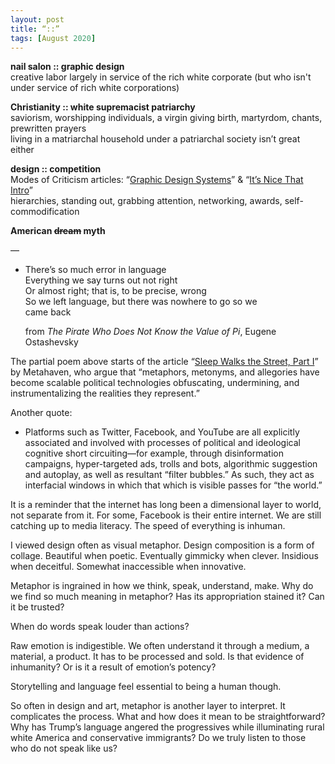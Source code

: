 ```yaml
---
layout: post
title: “::”
tags: [August 2020]
---
```


**nail salon :: graphic design** <br>
creative labor largely in service of the rich white corporate (but who isn't under service of rich white corporations)

**Christianity :: white supremacist patriarchy** <br>
saviorism, worshipping individuals, a virgin giving birth, martyrdom, chants, prewritten prayers <br>
living in a matriarchal household under a patriarchal society isn’t great either

**design :: competition** <br>
Modes of Criticism articles: “[Graphic Design Systems](https://modesofcriticism.org/graphic-design-systems/)” & “[It’s Nice That Intro](https://modesofcriticism.org/its-nice-that-intro/)”<br>
hierarchies, standing out, grabbing attention, networking, awards, self-commodification <br>

**American ~~dream~~ myth**

—

- There’s so much error in language <br>
  Everything we say turns out not right <br>
  Or almost right; that is, to be precise, wrong <br>
  So we left language, but there was nowhere to go so we <br>
  came back

  from *The Pirate Who Does Not Know the Value of Pi*, Eugene Ostashevsky

The partial poem above starts of the article “[Sleep Walks the Street, Part I](https://www.e-flux.com/journal/103/286824/sleep-walks-the-street-part-1/)” by Metahaven, who argue that “metaphors, metonyms, and allegories have become scalable political technologies obfuscating, undermining, and instrumentalizing the realities they represent.”

Another quote:

- Platforms such as Twitter, Facebook, and YouTube are all explicitly associated and involved with processes of political and ideological cognitive short circuiting—for example, through disinformation campaigns, hyper-targeted ads, trolls and bots, algorithmic suggestion and autoplay, as well as resultant “filter bubbles.” As such, they act as interfacial windows in which that which is visible passes for “the world.”

It is a reminder that the internet has long been a dimensional layer to world, not separate from it. For some, Facebook is their entire internet. We are still catching up to media literacy. The speed of everything is inhuman.

I viewed design often as visual metaphor. Design composition is a form of collage. Beautiful when poetic. Eventually gimmicky when clever. Insidious when deceitful. Somewhat inaccessible when innovative.

Metaphor is ingrained in how we think, speak, understand, make. Why do we find so much meaning in metaphor? Has its appropriation stained it? Can it be trusted?

When do words speak louder than actions?

Raw emotion is indigestible. We often understand it through a medium, a material, a product. It has to be processed and sold. Is that evidence of inhumanity? Or is it a result of emotion’s potency?

Storytelling and language feel essential to being a human though.

So often in design and art, metaphor is another layer to interpret. It complicates the process. What and how does it mean to be straightforward? Why has Trump’s language angered the progressives while illuminating rural white America and conservative immigrants? Do we truly listen to those who do not speak like us?
